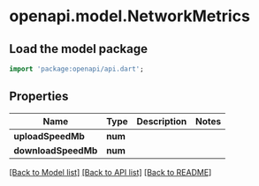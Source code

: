 # openapi.model.NetworkMetrics

## Load the model package
```dart
import 'package:openapi/api.dart';
```

## Properties
Name | Type | Description | Notes
------------ | ------------- | ------------- | -------------
**uploadSpeedMb** | **num** |  | 
**downloadSpeedMb** | **num** |  | 

[[Back to Model list]](../README.md#documentation-for-models) [[Back to API list]](../README.md#documentation-for-api-endpoints) [[Back to README]](../README.md)


